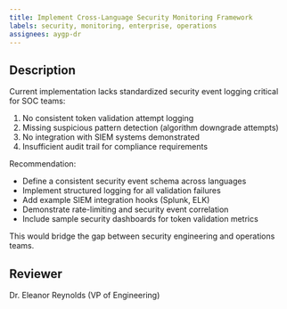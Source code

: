 ```yaml
---
title: Implement Cross-Language Security Monitoring Framework
labels: security, monitoring, enterprise, operations
assignees: aygp-dr
---
```


## Description
Current implementation lacks standardized security event logging critical for SOC teams:

1. No consistent token validation attempt logging
2. Missing suspicious pattern detection (algorithm downgrade attempts)
3. No integration with SIEM systems demonstrated
4. Insufficient audit trail for compliance requirements

Recommendation:
- Define a consistent security event schema across languages
- Implement structured logging for all validation failures
- Add example SIEM integration hooks (Splunk, ELK)
- Demonstrate rate-limiting and security event correlation
- Include sample security dashboards for token validation metrics

This would bridge the gap between security engineering and operations teams.

## Reviewer
Dr. Eleanor Reynolds (VP of Engineering)